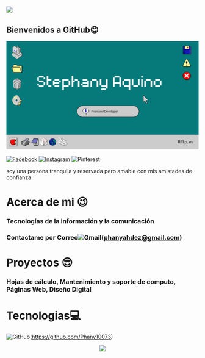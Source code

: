 # <div id="header" align="center">
  <img src="https://media.giphy.com/media/fmaoegzDeM9bNYzGWQ/giphy.gif" width="100"/>

## Bienvenidos a GitHub😊

![Banner nombre ](IMAGEN1.png) 

[![Facebook](https://img.shields.io/badge/Facebook-%231877F2.svg?style=for-the-badge&logo=Facebook&logoColor=white)](https://www.facebook.com/stephany.aquino.334?mibextid=ZbWKwL)
[![Instagram](https://img.shields.io/badge/Instagram-%23E4405F.svg?style=for-the-badge&logo=Instagram&logoColor=white)](https://www.instagram.com/phanyy_3?igsh=MTB1YWZqeTZrZW5jNQ==)
![Pinterest](https://img.shields.io/badge/Pinterest-%23E60023.svg?style=for-the-badge&logo=Pinterest&logoColor=white)


soy una persona tranquila y reservada pero amable con mis amistades de confianza 

# Acerca de mi 😉

### Tecnologías de la información y la comunicación

### Contactame por Correo![Gmail](https://img.shields.io/badge/Gmail-D14836?style=for-the-badge&logo=gmail&logoColor=white)(phanyahdez@gmail.com)


# Proyectos 😎

### Hojas de cálculo, Mantenimiento y soporte de computo, Páginas Web, Diseño Digital

# Tecnologias💻
![GitHub](https://img.shields.io/badge/github-%23121011.svg?style=for-the-badge&logo=github&logoColor=white)(https://github.com/Phany10073)

<div id="header" align="center">
  <img src="https://media.giphy.com/media/4WULPsp0IQlfjRTRCK/giphy.gif" width="200"/>
</div>
<!--
**Phany10073/Phany10073** is a ✨ _special_ ✨ repository because its `README.md` (this file) appears on your GitHub profile.

Here are some ideas to get you started:

- 🔭 I’m currently working on ...
- 🌱 I’m currently learning ...
- 👯 I’m looking to collaborate on ...
- 🤔 I’m looking for help with ...
- 💬 Ask me about ...
- 📫 How to reach me: ...
- 😄 Pronouns: ...
- ⚡ Fun fact: ...
-->

